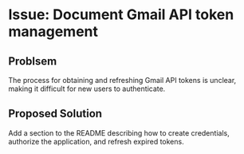 # Issue: Document Gmail API token management

## Problsem

The process for obtaining and refreshing Gmail API tokens is unclear, making it difficult for new users to authenticate.

## Proposed Solution

Add a section to the README describing how to create credentials, authorize the application, and refresh expired tokens.
